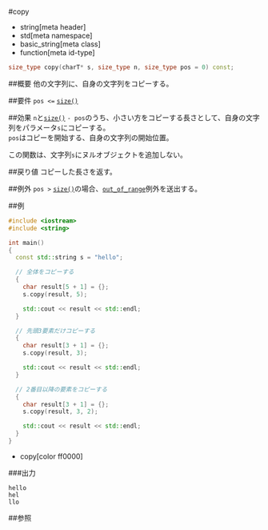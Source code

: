 #copy
* string[meta header]
* std[meta namespace]
* basic_string[meta class]
* function[meta id-type]

```cpp
size_type copy(charT* s, size_type n, size_type pos = 0) const;
```

##概要
他の文字列に、自身の文字列をコピーする。


##要件
`pos <=` [`size()`](size.md)


##効果
`n`と[`size()`](size.md) `- pos`のうち、小さい方をコピーする長さとして、自身の文字列をパラメータ`s`にコピーする。  
`pos`はコピーを開始する、自身の文字列の開始位置。  

この関数は、文字列`s`にヌルオブジェクトを追加しない。


##戻り値
コピーした長さを返す。


##例外
`pos >` [`size()`](size.md)の場合、[`out_of_range`](/reference/stdexcept.md)例外を送出する。


##例
```cpp
#include <iostream>
#include <string>

int main()
{
  const std::string s = "hello";

  // 全体をコピーする
  {
    char result[5 + 1] = {};
    s.copy(result, 5);

    std::cout << result << std::endl;
  }

  // 先頭3要素だけコピーする
  {
    char result[3 + 1] = {};
    s.copy(result, 3);

    std::cout << result << std::endl;
  }

  // 2番目以降の要素をコピーする
  {
    char result[3 + 1] = {};
    s.copy(result, 3, 2);

    std::cout << result << std::endl;
  }
}
```
* copy[color ff0000]

###出力
```
hello
hel
llo
```

##参照

